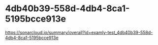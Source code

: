 # 4db40b39-558d-4db4-8ca1-5195bcce913e
https://sonarcloud.io/summary/overall?id=examly-test_4db40b39-558d-4db4-8ca1-5195bcce913e
